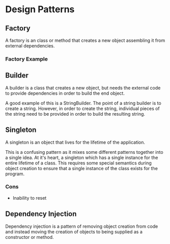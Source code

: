 # Design Patterns

## Factory

A factory is an class or method that creates a new object assembling it from external dependencies.

### Factory Example



## Builder

A builder is a class that creates a new object, but needs the external code to provide dependencies in order to build the end object.

A good example of this is a StringBuilder.  The point of a string builder is to create a string.  However, in order to create the string, individual pieces of the string need to be provided in order to build the resulting string.


## Singleton

A singleton is an object that lives for the lifetime of the application.

This is a confusing pattern as it mixes some different patterns together into a single idea.   At it's heart, a singleton which has a single instance for the entire lifetime of a class.  This requires some special semantics during object creation to ensure that a single instance of the class exists for the program.

### Cons

* Inability to reset


## Dependency Injection

Dependency injection is a pattern of removing object creation from code and instead moving the creation of objects to being supplied as a constructor or method.
